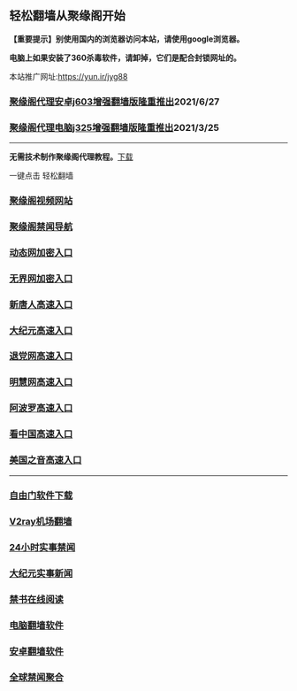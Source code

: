 ## 轻松翻墙从聚缘阁开始

**【重要提示】别使用国内的浏览器访问本站，请使用google浏览器。**

**电脑上如果安装了360杀毒软件，请卸掉，它们是配合封锁网址的。**

本站推广网址:https://yun.ir/jyg88

### [聚缘阁代理安卓j603增强翻墙版隆重推出](https://gitlab.com/juyuange/2/-/raw/master/j603.apk)2021/6/27

### [聚缘阁代理电脑j325增强翻墙版隆重推出](https://gitlab.com/juyuange/2/-/raw/master/j325dn.rar)2021/3/25

***



**无需技术制作聚缘阁代理教程。**[下载](https://gitlab.com/j25414/jyg/-/raw/master/jygdl.rar)

一键点击 轻松翻墙



### [聚缘阁视频网站](https://v224.jare.workers.dev/)

### [聚缘阁禁闻导航](https://dh66584.baop.workers.dev)

### [动态网加密入口](https://81.vcsse.cf/duutt/u444p)

### [无界网加密入口](https://82.vcsse.cf/abbru/n12a)

### [新唐人高速入口](https://83.vcsse.cf/morrt/a5r)

### [大纪元高速入口](https://81.vcsse.cf/yuup/e7e)

### [退党网高速入口](https://81.vcsse.cf/akkkw/e8e)

### [明慧网高速入口](https://81.vcsse.cf/urtb/e3b)

### [阿波罗高速入口](https://81.vcsse.cf/aso5p/e13a)

### [看中国高速入口](https://81.vcsse.cf/aa5ker/y11n)

### [美国之音高速入口](https://81.vcsse.cf/nn3kl/e18m)

***






### [自由门软件下载](https://git.io/skyfree)

### [V2ray机场翻墙](https://github.com/bannedbook/fanqiang/wiki/V2ray%E6%9C%BA%E5%9C%BA)

### [24小时实事禁闻](https://github.com/fyvn2199/djy/blob/master/gb/n24hr.md?dfh#1)

### [大纪元实事新闻](https://github.com/fyvn2199/djy/blob/master/gb/nsc413.md?dfh#1)

### [禁书在线阅读](https://github.com/txyzum203/djy/blob/master/gb/9p.md?flntdtv#1)

### [电脑翻墙软件](https://github.com/Alvin9999/new-pac/wiki)

### [安卓翻墙软件](https://git.io/afq)

### [全球禁闻聚合](https://github.com/gfw-breaker/banned-news1/blob/master/README.md)












